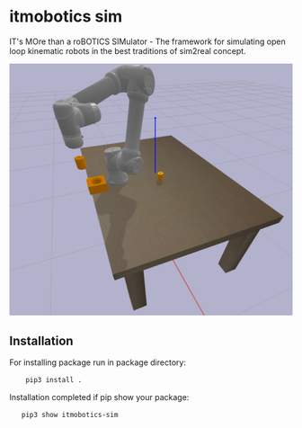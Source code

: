 # itmobotics sim
IT's MOre than a roBOTICS SIMulator - The framework for simulating open loop kinematic robots in the best traditions of sim2real concept. 

![itmobotics_sim](assets/sim.png)

## Installation
For installing package run in package directory:
```bash
    pip3 install .
```

Installation completed if pip show your package:
 ```bash
    pip3 show itmobotics-sim
```
